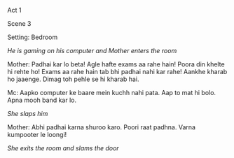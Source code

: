 Act 1

Scene 3

Setting: Bedroom

_He is gaming on his computer and Mother enters the room_

Mother: Padhai kar lo beta! Agle hafte exams aa rahe hain! Poora din khelte hi rehte ho! Exams aa rahe hain tab bhi padhai nahi kar rahe! 	  Aankhe kharab ho jaaenge. Dimag toh pehle se hi kharab hai.

Mc: Aapko computer ke baare mein kuchh nahi pata. Aap to mat hi bolo. Apna mooh band kar lo.

_She slaps him_

Mother: Abhi padhai karna shuroo karo. Poori raat padhna. Varna kumpooter le loongi!

_She exits the room and slams the door_
